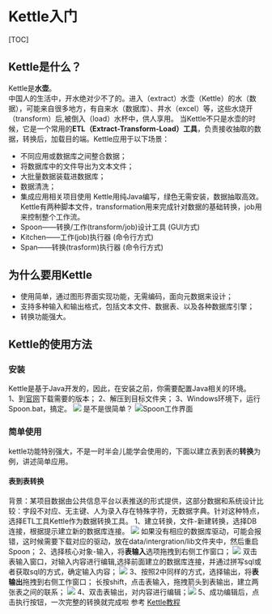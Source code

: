 # Kettle入门
[TOC]
## Kettle是什么？
Kettle是**水壶**。  
中国人的生活中，开水绝对少不了的。进入（extract）水壶（Kettle）的水（数据），可能来自很多地方，有自来水（数据库）、井水（excel）等，这些水烧开（transform）后,被倒入（load）水杯中，供人享用。
当Kettle不只是水壶的时候，它是一个常用的**ETL（Extract-Transform-Load）工具**，负责接收抽取的数据，转换后，加载目的端。Kettle应用于以下场景：  
+ 不同应用或数据库之间整合数据；
+ 将数据库中的文件导出为文本文件；
+ 大批量数据装载进数据库；
+ 数据清洗；
+ 集成应用相关项目使用
Kettle用纯Java编写，绿色无需安装，数据抽取高效。Kettle有两种脚本文件，transformation用来完成针对数据的基础转换，job用来控制整个工作流。
+ Spoon——转换/工作(transform/job)设计工具 (GUI方式)
+ Kitchen——工作(job)执行器 (命令行方式)
+ Span——转换(trasform)执行器 (命令行方式)
## 为什么要用Kettle
+ 使用简单，通过图形界面实现功能，无需编码，面向元数据来设计；
+ 支持多种输入和输出格式，包括文本文件、数据表、以及各种数据库引擎；
+ 转换功能强大。
## Kettle的使用方法
### 安装
Kettle是基于Java开发的，因此，在安装之前，你需要配置Java相关的环境。  
1、到[官网](http://community.pentaho.com/projects/data-integration/)下载需要的版本；
2、解压到目标文件夹；
3、Windows环境下，运行Spoon.bat，搞定。
![](https://images2015.cnblogs.com/blog/959156/201606/959156-20160603090143867-591234675.png)
是不是很简单？
![Spoon工作界面](http://psk7lba95.bkt.clouddn.com/QQ%E6%88%AA%E5%9B%BE20190605100733.png)
### 简单使用
kettle功能特别强大，不是一时半会儿能学会使用的，下面以建立表到表的**转换**为例，讲述简单应用。
#### 表到表转换
背景：某项目数据由公共信息平台以表推送的形式提供，这部分数据和系统设计比较：字段不对应、无主键、人为录入存在特殊字符，无数据字典。针对这种特点，选择ETL工具Kettle作为数据转换工具。
1、建立转换，文件-新建转换，选择DB连接，根据提示建立新的数据库连接。
![](http://psk7lba95.bkt.clouddn.com/%E6%89%B9%E6%B3%A8%202019-06-05%20095933.png)
如果没有相应的数据库驱动，可能会报错，这时候需要下载对应的驱动，放在data/intergration/lib文件夹中，然后重启Spoon；
2、选择核心对象-输入，将**表输入**选项拖拽到右侧工作窗口；
![](http://psk7lba95.bkt.clouddn.com/QQ%E6%88%AA%E5%9B%BE20190605101926.png)
双击表输入窗口，对输入内容进行编辑,选择前面建立的数据库连接，并通过拼写sql或者获取sql的方式，确定输入内容；
![](http://psk7lba95.bkt.clouddn.com/QQ%E6%88%AA%E5%9B%BE20190605103139.png)
3、按照2中同样的方式，选择输出，将**表输出**拖拽到右侧工作窗口；
长按shift，点击表输入，拖拽箭头到表输出，建立两张表之间的联系；
![](http://psk7lba95.bkt.clouddn.com/QQ%E6%88%AA%E5%9B%BE20190605104103.png)
4、双击表输出，对内容进行编辑；![](https://images2015.cnblogs.com/blog/959156/201606/959156-20160603115551836-379729402.png)
5、成功编辑后，点击执行按钮，一次完整的转换就完成啦
参考
[Kettle教程](https://www.cnblogs.com/zxbzl/p/5853035.html)